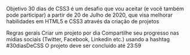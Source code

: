 Objetivo
30 dias de CSS3 é um desafio que vou aceitar (e você também pode participar) a partir de 20 de Julho de 2020, que visa melhorar habilidades em HTML5 e CSS3 através da criação de projetos

Regras gerais
Criar um projeto por dia
Compartilhe seu progresso nas mídias sociais (Twitter, Facebook, Linkedin etc.) usando a hashtag #30diasDeCSS
O projeto deve ser concluído até 23:59